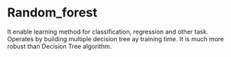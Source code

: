# Random_forest
It enable learning method for classification, regression and other task. Operates by building multiple decision tree ay training time. It is much more robust than Decision Tree algorithm.
